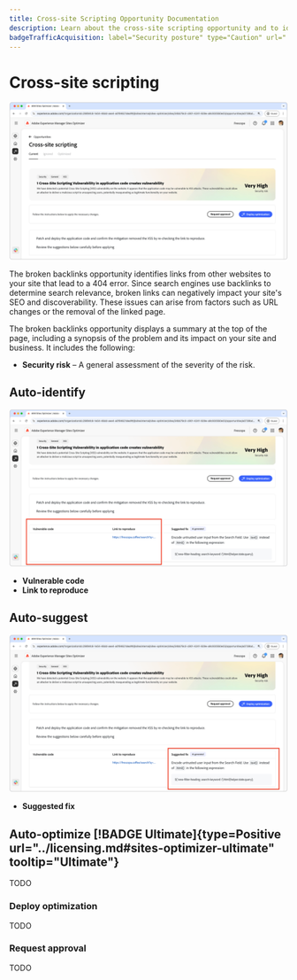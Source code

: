 ```yaml
---
title: Cross-site Scripting Opportunity Documentation
description: Learn about the cross-site scripting opportunity and to identify and fix site security vulnerabilities.
badgeTrafficAcquisition: label="Security posture" type="Caution" url="../../opportunity-types/security-posture.md" tooltip="Security posture"
---
```


# Cross-site scripting

![Cross-site opportunity](./assets/cross-site-scripting/hero.png)

The broken backlinks opportunity identifies links from other websites to your site that lead to a 404 error. Since search engines use backlinks to determine search relevance, broken links can negatively impact your site's SEO and discoverability. These issues can arise from factors such as URL changes or the removal of the linked page.

The broken backlinks opportunity displays a summary at the top of the page, including a synopsis of the problem and its impact on your site and business. It includes the following:

* **Security risk** – A general assessment of the severity of the risk.

## Auto-identify

![Auto-identify Cross-site opportunity](./assets/cross-site-scripting/auto-identify.png) 

* **Vulnerable code** 
* **Link to reproduce**

## Auto-suggest

![Auto-suggest Cross-site opportunity](./assets/cross-site-scripting/auto-suggest.png)

* **Suggested fix** 

## Auto-optimize [!BADGE Ultimate]{type=Positive url="../licensing.md#sites-optimizer-ultimate" tooltip="Ultimate"}

TODO

### Deploy optimization

TODO

### Request approval

TODO
